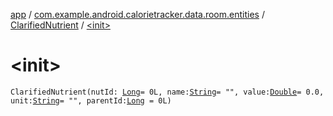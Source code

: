 [app](../../index.md) / [com.example.android.calorietracker.data.room.entities](../index.md) / [ClarifiedNutrient](index.md) / [&lt;init&gt;](./-init-.md)

# &lt;init&gt;

`ClarifiedNutrient(nutId: `[`Long`](https://kotlinlang.org/api/latest/jvm/stdlib/kotlin/-long/index.html)` = 0L, name: `[`String`](https://kotlinlang.org/api/latest/jvm/stdlib/kotlin/-string/index.html)` = "", value: `[`Double`](https://kotlinlang.org/api/latest/jvm/stdlib/kotlin/-double/index.html)` = 0.0, unit: `[`String`](https://kotlinlang.org/api/latest/jvm/stdlib/kotlin/-string/index.html)` = "", parentId: `[`Long`](https://kotlinlang.org/api/latest/jvm/stdlib/kotlin/-long/index.html)` = 0L)`